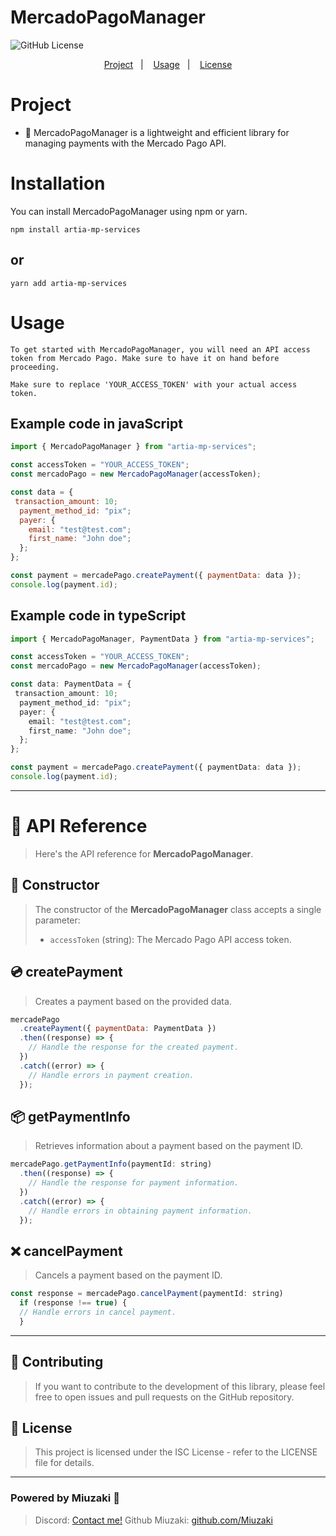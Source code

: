 # MercadoPagoManager

![GitHub License](https://img.shields.io/badge/license-ISC-blue.svg)

<p align="center">
  <a href="#project">Project</a>&nbsp;&nbsp;&nbsp;|&nbsp;&nbsp;&nbsp;
  <a href="#usage">Usage</a>&nbsp;&nbsp;&nbsp;|&nbsp;&nbsp;&nbsp;
  <a href="#-license">License</a>
</p>

# Project

- 🔐 MercadoPagoManager is a lightweight and efficient library for managing payments with the Mercado Pago API.<br>

# Installation

You can install MercadoPagoManager using npm or yarn.

```shell
npm install artia-mp-services
```

## or

```shell
yarn add artia-mp-services
```

# Usage

`To get started with MercadoPagoManager, you will need an API access token from Mercado Pago. Make sure to have it on hand before proceeding.`
<br>

`Make sure to replace 'YOUR_ACCESS_TOKEN' with your actual access token.`

## Example code in javaScript

```js
import { MercadoPagoManager } from "artia-mp-services";

const accessToken = "YOUR_ACCESS_TOKEN";
const mercadoPago = new MercadoPagoManager(accessToken);

const data = {
 transaction_amount: 10;
  payment_method_id: "pix";
  payer: {
    email: "test@test.com";
    first_name: "John doe";
  };
};

const payment = mercadePago.createPayment({ paymentData: data });
console.log(payment.id);
```

## Example code in typeScript

```ts
import { MercadoPagoManager, PaymentData } from "artia-mp-services";

const accessToken = "YOUR_ACCESS_TOKEN";
const mercadoPago = new MercadoPagoManager(accessToken);

const data: PaymentData = {
 transaction_amount: 10;
  payment_method_id: "pix";
  payer: {
    email: "test@test.com";
    first_name: "John doe";
  };
};

const payment = mercadePago.createPayment({ paymentData: data });
console.log(payment.id);
```

<hr></hr>

# 📂 API Reference

> Here's the API reference for **MercadoPagoManager**.

## 🔩 Constructor

> The constructor of the **MercadoPagoManager** class accepts a single parameter:
>
> - `accessToken` (string): The Mercado Pago API access token.

## 💿 createPayment

> Creates a payment based on the provided data.

```js
mercadePago
  .createPayment({ paymentData: PaymentData })
  .then((response) => {
    // Handle the response for the created payment.
  })
  .catch((error) => {
    // Handle errors in payment creation.
  });
```

## 📦 getPaymentInfo

> Retrieves information about a payment based on the payment ID.

```js
mercadePago.getPaymentInfo(paymentId: string)
  .then((response) => {
    // Handle the response for payment information.
  })
  .catch((error) => {
    // Handle errors in obtaining payment information.
  });
```

## ❌ cancelPayment

> Cancels a payment based on the payment ID.

```js
const response = mercadePago.cancelPayment(paymentId: string)
  if (response !== true) {
  // Handle errors in cancel payment.
  }
```

---

## 🧱 Contributing

> If you want to contribute to the development of this library, please feel free to open issues and pull requests on the GitHub repository.

## 📝 License

> This project is licensed under the ISC License - refer to the LICENSE file for details.

---

### Powered by Miuzaki 👋

> Discord: [Contact me!](https://discord.com/users/976269710956068904) Github Miuzaki: [github.com/Miuzaki](https://github.com/Miuzaki) &nbsp;
